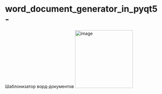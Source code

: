 # word_document_generator_in_pyqt5-
Шаблонизатор ворд-документов
<img width="190" alt="image" src="https://user-images.githubusercontent.com/88703195/225890395-2ffa8781-8940-4733-bf8d-19c36ef0b116.png">
